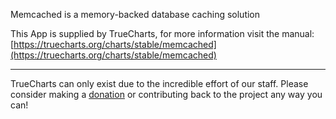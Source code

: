 Memcached is a memory-backed database caching solution

This App is supplied by TrueCharts, for more information visit the manual: [https://truecharts.org/charts/stable/memcached](https://truecharts.org/charts/stable/memcached)

---

TrueCharts can only exist due to the incredible effort of our staff.
Please consider making a [donation](https://truecharts.org/sponsor) or contributing back to the project any way you can!

